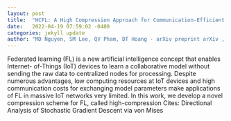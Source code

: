 ```yaml
---
layout: post
title:  "HCFL: A High Compression Approach for Communication-Efficient Federated Learning in Very Large Scale IoT Networks"
date:   2022-04-19 07:59:02 -0400
categories: jekyll update
author: "MD Nguyen, SM Lee, QV Pham, DT Hoang - arXiv preprint arXiv , 2022"
---
```

Federated learning (FL) is a new artificial intelligence concept that enables Internet- of-Things (IoT) devices to learn a collaborative model without sending the raw data to centralized nodes for processing. Despite numerous advantages, low computing resources at IoT devices and high communication costs for exchanging model parameters make applications of FL in massive IoT networks very limited. In this work, we develop a novel compression scheme for FL, called high-compression Cites: Directional Analysis of Stochastic Gradient Descent via von Mises